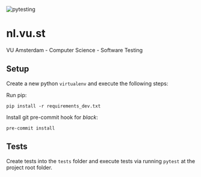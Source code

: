 ![pytesting](https://github.com/FunkeMT/nl.vu.st/workflows/pytesting/badge.svg)

# nl.vu.st
VU Amsterdam - Computer Science - Software Testing

## Setup

Create a new python ```virtualenv``` and execute the following steps:

Run pip:

```pip install -r requirements_dev.txt```

Install git pre-commit hook for *black*:

```pre-commit install```

## Tests

Create tests into the ```tests``` folder and execute tests via running ```pytest``` at the project root folder.
